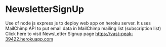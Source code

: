 # NewsletterSignUp
Use of node js express js to deploy web app on heroku server. It uses MailChimp API to put email data in MailChimp mailing list (subscription list)
Click here to visit NewsLetter Signup page
                                      https://vast-peak-39422.herokuapp.com
